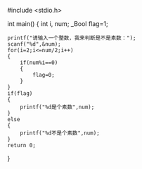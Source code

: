 #include <stdio.h>

int main()
{
	int i, num;
	_Bool flag=1;
	
	printf("请输入一个整数，我来判断是不是素数："); 
	scanf("%d",&num);
	for(i=2;i<=num/2;i++) 
	{
		if(num%i==0)
		{
			flag=0;
		}
	}
	if(flag)
	{
		printf("%d是个素数",num);
	}
	else
	{
		printf("%d不是个素数",num);
	}
	return 0;
}
